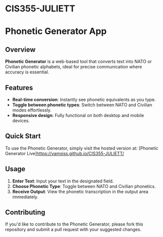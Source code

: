 # CIS355-JULIETT

# Phonetic Generator App

## Overview
**Phonetic Generator** is a web-based tool that converts text into NATO or Civilian phonetic alphabets, ideal for precise communication where accuracy is essential.

## Features
- **Real-time conversion**: Instantly see phonetic equivalents as you type.
- **Toggle between phonetic types**: Switch between NATO and Civilian modes effortlessly.
- **Responsive design**: Fully functional on both desktop and mobile devices.

## Quick Start
To use the Phonetic Generator, simply visit the hosted version at:
[Phonetic Generator Live]https://vamsiss.github.io/CIS355-JULIETT/

## Usage
1. **Enter Text**: Input your text in the designated field.
2. **Choose Phonetic Type**: Toggle between NATO and Civilian phonetics.
3. **Receive Output**: View the phonetic transcription in the output area immediately.

## Contributing
If you'd like to contribute to the Phonetic Generator, please fork this repository and submit a pull request with your suggested changes.

